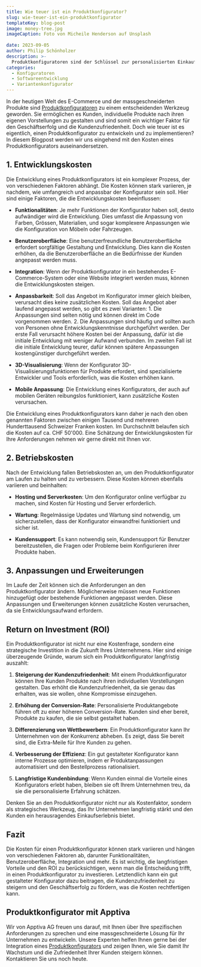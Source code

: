 ```yaml
---
title: Wie teuer ist ein Produktkonfigurator?
slug: wie-teuer-ist-ein-produktkonfigurator
templateKey: blog-post
image: money-tree.jpg
imageCaption: Foto von Micheile Henderson auf Unsplash
  
date: 2023-09-05
author: Philip Schönholzer
description: >-
  Produktkonfiguratoren sind der Schlüssel zur personalisierten Einkaufserfahrung. Doch was kostet ihre Entwicklung und Integration? Die Antwort ist vielschichtig. In diesem Artikel erfahren Sie, welche Faktoren die Kosten beeinflussen und warum die Investition sich langfristig auszahlt. 
categories:
  - Konfiguratoren
  - Softwareentwicklung
  - Variantenkonfigurator
---
```


In der heutigen Welt des E-Commerce und der massgeschneiderten Produkte sind [Produktkonfiguratoren](/produktkonfiguratoren/) zu einem entscheidenden Werkzeug geworden. Sie ermöglichen es Kunden, individuelle Produkte nach ihren eigenen Vorstellungen zu gestalten und sind somit ein wichtiger Faktor für den Geschäftserfolg und die Kundenzufriedenheit. Doch wie teuer ist es eigentlich, einen Produktkonfigurator zu entwickeln und zu implementieren? In diesem Blogpost werden wir uns eingehend mit den Kosten eines Produktkonfigurators auseinandersetzen.

## 1. Entwicklungskosten

Die Entwicklung eines Produktkonfigurators ist ein komplexer Prozess, der von verschiedenen Faktoren abhängt. Die Kosten können stark variieren, je nachdem, wie umfangreich und anpassbar der Konfigurator sein soll. Hier sind einige Faktoren, die die Entwicklungskosten beeinflussen:

- **Funktionalitäten**: Je mehr Funktionen der Konfigurator haben soll, desto aufwändiger wird die Entwicklung. Dies umfasst die Anpassung von Farben, Grössen, Materialien, und sogar komplexere Anpassungen wie die Konfiguration von Möbeln oder Fahrzeugen.

- **Benutzeroberfläche**: Eine benutzerfreundliche Benutzeroberfläche erfordert sorgfältige Gestaltung und Entwicklung. Dies kann die Kosten erhöhen, da die Benutzeroberfläche an die Bedürfnisse der Kunden angepasst werden muss.

- **Integration**: Wenn der Produktkonfigurator in ein bestehendes E-Commerce-System oder eine Website integriert werden muss, können die Entwicklungskosten steigen.

- **Anpassbarkeit**: Soll das Angebot im Konfigurator immer gleich bleiben, verursacht dies keine zusätzlichen Kosten. Soll das Angebot aber laufend angepasst werden, so gibt es zwei Varianten: 1. Die Anpassungen sind selten nötig und können direkt im Code vorgenommen werden. 2. Die Anpassungen sind häufig und sollten auch von Personen ohne Entwicklungskenntnisse durchgeführt werden. Der erste Fall verursacht höhere Kosten bei der Anpassung, dafür ist die initiale Entwicklung mit weniger Aufwand verbunden. Im zweiten Fall ist die initiale Entwicklung teurer, dafür können spätere Anpassungen kostengünstiger durchgeführt werden.

- **3D-Visualisierung**: Wenn der Konfigurator 3D-Visualisierungsfunktionen für Produkte erfordert, sind spezialisierte Entwickler und Tools erforderlich, was die Kosten erhöhen kann.

- **Mobile Anpassung**: Die Entwicklung eines Konfigurators, der auch auf mobilen Geräten reibungslos funktioniert, kann zusätzliche Kosten verursachen.

Die Entwicklung eines Produktkonfigurators kann daher je nach den oben genannten Faktoren zwischen einigen Tausend und mehreren Hunderttausend Schweizer Franken kosten. Im Durchschnitt belaufen sich die Kosten auf ca. CHF 50'000. Eine Schätzung der Entwicklungskosten für Ihre Anforderungen nehmen wir gerne direkt mit Ihnen vor.

## 2. Betriebskosten

Nach der Entwicklung fallen Betriebskosten an, um den Produktkonfigurator am Laufen zu halten und zu verbessern. Diese Kosten können ebenfalls variieren und beinhalten:

- **Hosting und Serverkosten**: Um den Konfigurator online verfügbar zu machen, sind Kosten für Hosting und Server erforderlich.

- **Wartung**: Regelmässige Updates und Wartung sind notwendig, um sicherzustellen, dass der Konfigurator einwandfrei funktioniert und sicher ist.

- **Kundensupport**: Es kann notwendig sein, Kundensupport für Benutzer bereitzustellen, die Fragen oder Probleme beim Konfigurieren ihrer Produkte haben.

## 3. Anpassungen und Erweiterungen

Im Laufe der Zeit können sich die Anforderungen an den Produktkonfigurator ändern. Möglicherweise müssen neue Funktionen hinzugefügt oder bestehende Funktionen angepasst werden. Diese Anpassungen und Erweiterungen können zusätzliche Kosten verursachen, da sie Entwicklungsaufwand erfordern.

## Return on Investment (ROI)

Ein Produktkonfigurator ist nicht nur eine Kostenfrage, sondern eine strategische Investition in die Zukunft Ihres Unternehmens. Hier sind einige überzeugende Gründe, warum sich ein Produktkonfigurator langfristig auszahlt:

1. **Steigerung der Kundenzufriedenheit**: Mit einem Produktkonfigurator können Ihre Kunden Produkte nach ihren individuellen Vorstellungen gestalten. Das erhöht die Kundenzufriedenheit, da sie genau das erhalten, was sie wollen, ohne Kompromisse einzugehen.

1. **Erhöhung der Conversion-Rate**: Personalisierte Produktangebote führen oft zu einer höheren Conversion-Rate. Kunden sind eher bereit, Produkte zu kaufen, die sie selbst gestaltet haben.

1. **Differenzierung von Wettbewerbern**: Ein Produktkonfigurator kann Ihr Unternehmen von der Konkurrenz abheben. Es zeigt, dass Sie bereit sind, die Extra-Meile für Ihre Kunden zu gehen.

1. **Verbesserung der Effizienz**: Ein gut gestalteter Konfigurator kann interne Prozesse optimieren, indem er Produktanpassungen automatisiert und den Bestellprozess rationalisiert.

1. **Langfristige Kundenbindung**: Wenn Kunden einmal die Vorteile eines Konfigurators erlebt haben, bleiben sie oft Ihrem Unternehmen treu, da sie die personalisierte Erfahrung schätzen.

Denken Sie an den Produktkonfigurator nicht nur als Kostenfaktor, sondern als strategisches Werkzeug, das Ihr Unternehmen langfristig stärkt und den Kunden ein herausragendes Einkaufserlebnis bietet.

## Fazit

Die Kosten für einen Produktkonfigurator können stark variieren und hängen von verschiedenen Faktoren ab, darunter Funktionalitäten, Benutzeroberfläche, Integration und mehr. Es ist wichtig, die langfristigen Vorteile und den ROI zu berücksichtigen, wenn man die Entscheidung trifft, in einen Produktkonfigurator zu investieren. Letztendlich kann ein gut gestalteter Konfigurator dazu beitragen, die Kundenzufriedenheit zu steigern und den Geschäftserfolg zu fördern, was die Kosten rechtfertigen kann.

## Produktkonfigurator mit Apptiva

Wir von Apptiva AG freuen uns darauf, mit Ihnen über Ihre spezifischen Anforderungen zu sprechen und eine massgeschneiderte Lösung für Ihr Unternehmen zu entwickeln. Unsere Experten helfen Ihnen gerne bei der Integration eines [Produktkonfigurators](/produktkonfiguratoren/) und zeigen Ihnen, wie Sie damit Ihr Wachstum und die Zufriedenheit Ihrer Kunden steigern können. Kontaktieren Sie uns noch heute.
